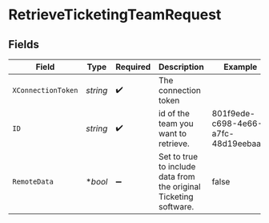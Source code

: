 # RetrieveTicketingTeamRequest


## Fields

| Field                                                             | Type                                                              | Required                                                          | Description                                                       | Example                                                           |
| ----------------------------------------------------------------- | ----------------------------------------------------------------- | ----------------------------------------------------------------- | ----------------------------------------------------------------- | ----------------------------------------------------------------- |
| `XConnectionToken`                                                | *string*                                                          | :heavy_check_mark:                                                | The connection token                                              |                                                                   |
| `ID`                                                              | *string*                                                          | :heavy_check_mark:                                                | id of the team you want to retrieve.                              | 801f9ede-c698-4e66-a7fc-48d19eebaa4f                              |
| `RemoteData`                                                      | **bool*                                                           | :heavy_minus_sign:                                                | Set to true to include data from the original Ticketing software. | false                                                             |